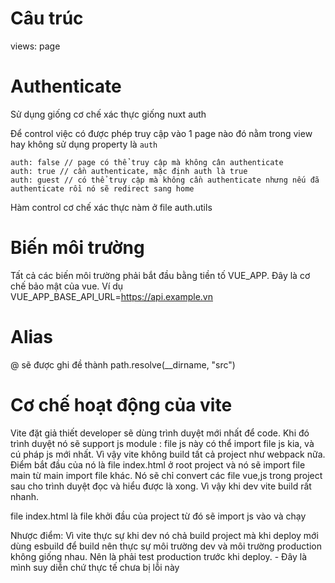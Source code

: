


# Câu trúc

views: page

# Authenticate

Sử dụng giống cơ chế xác thực giống nuxt auth

Để control việc có được phép truy cập vào 1 page nào đó nằm trong view hay không sử dụng property là `auth`

```
auth: false // page có thể truy cập mà không cân authenticate
auth: true // cần authenticate, mặc định auth là true
auth: guest // có thể truy cập mà không cần authenticate nhưng nếu đã authenticate rồi nó sẽ redirect sang home
```

Hàm control cơ chế xác thực nàm ở file auth.utils

# Biến môi trường

Tất cả các biến môi trường phải bắt đầu bằng tiền tố VUE_APP. Đây là cơ chế bảo mật của vue. Ví dụ
VUE_APP_BASE_API_URL=https://api.example.vn

# Alias

@ sẽ được ghi đề thành path.resolve(__dirname, "src") 

# Cơ chế hoạt động của vite

Vite đặt giả thiết developer sẽ dùng trình duyệt mới nhất để code.
Khi đó trình duyệt nó sẽ support js module : file js này có thể import file js kia, và cú pháp js mới nhất.
Vì vậy vite không build tất cả project như webpack nữa. Điểm bắt đầu của nó là file index.html ở root project và nó sẽ import file main từ main import file khác.
Nó sẽ chỉ convert các file vue,js trong project sau cho trình duyệt đọc và hiểu được là xong.
Vì vậy khi dev vite build rất nhanh.

file index.html là file khởi đầu của project từ đó sẽ import js vào và chạy

Nhược điểm: Vì vite thực sự khi dev nó chả build project mà khi deploy mới dùng esbuild để build nên thực sự môi trường dev và môi trường production không giống nhau. Nên là phải test production trước khi deploy.  - Đây là mình suy diễn chứ thực tế chưa bị lỗi này
